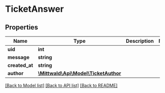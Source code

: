 # TicketAnswer

## Properties
Name | Type | Description | Notes
------------ | ------------- | ------------- | -------------
**uid** | **int** |  | 
**message** | **string** |  | 
**created_at** | **string** |  | 
**author** | [**\Mittwald\Api\Model\TicketAuthor**](TicketAuthor.md) |  | 

[[Back to Model list]](../README.md#documentation-for-models) [[Back to API list]](../README.md#documentation-for-api-endpoints) [[Back to README]](../README.md)


